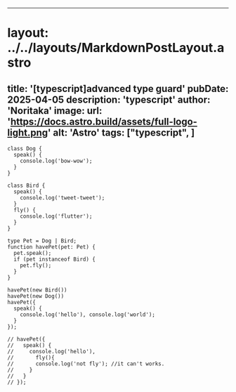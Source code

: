 
---
# layout: ../../layouts/MarkdownPostLayout.astro
title: '[typescript]advanced type guard'
pubDate: 2025-04-05
description: 'typescript'
author: 'Noritaka'
image:
    url: 'https://docs.astro.build/assets/full-logo-light.png'
    alt: 'Astro'
tags: ["typescript", ]
---



```
class Dog {
  speak() {
    console.log('bow-wow');
  }
}

class Bird {
  speak() {
    console.log('tweet-tweet');
  }
  fly() {
    console.log('flutter');
  }
}

type Pet = Dog | Bird;
function havePet(pet: Pet) {
  pet.speak();
  if (pet instanceof Bird) {
    pet.fly();
  }
}

havePet(new Bird())
havePet(new Dog())
havePet({
  speak() {
    console.log('hello'), console.log('world');
  }
});

// havePet({
//   speak() {
//     console.log('hello'),
//       fly(){
//       console.log('not fly'); //it can't works.
//     }
//   }
// });
```
